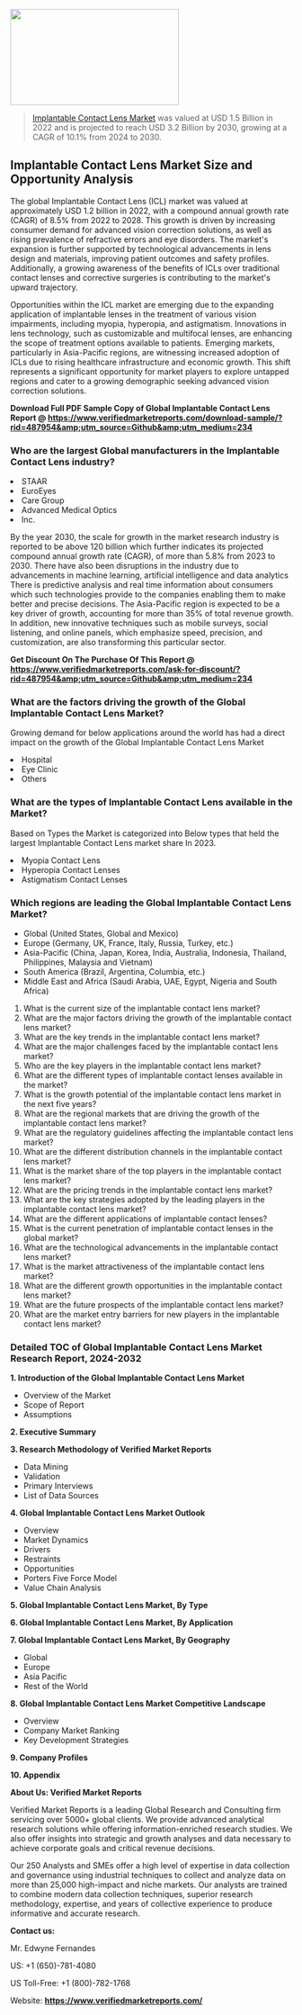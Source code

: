 
<img src="https://ffe5etoiles.com/wp-content/uploads/2024/12/MST1-300x171.png" alt="" width="300" height="171" class="alignnone size-medium wp-image-20088" /><blockquote><p><p><a href="https://www.verifiedmarketreports.com/download-sample/?rid=487954&utm_source=Github&utm_medium=234" target="_blank">Implantable Contact Lens Market</a> was valued at USD 1.5 Billion in 2022 and is projected to reach USD 3.2 Billion by 2030, growing at a CAGR of 10.1% from 2024 to 2030.</p></blockquote><p><h2>Implantable Contact Lens Market Size and Opportunity Analysis</h2><p>The global Implantable Contact Lens (ICL) market was valued at approximately USD 1.2 billion in 2022, with a compound annual growth rate (CAGR) of 8.5% from 2022 to 2028. This growth is driven by increasing consumer demand for advanced vision correction solutions, as well as rising prevalence of refractive errors and eye disorders. The market's expansion is further supported by technological advancements in lens design and materials, improving patient outcomes and safety profiles. Additionally, a growing awareness of the benefits of ICLs over traditional contact lenses and corrective surgeries is contributing to the market's upward trajectory.</p><p>Opportunities within the ICL market are emerging due to the expanding application of implantable lenses in the treatment of various vision impairments, including myopia, hyperopia, and astigmatism. Innovations in lens technology, such as customizable and multifocal lenses, are enhancing the scope of treatment options available to patients. Emerging markets, particularly in Asia-Pacific regions, are witnessing increased adoption of ICLs due to rising healthcare infrastructure and economic growth. This shift represents a significant opportunity for market players to explore untapped regions and cater to a growing demographic seeking advanced vision correction solutions.</p></p><p class=""><strong>Download Full PDF Sample Copy of Global Implantable Contact Lens Report @ <a href="https://www.verifiedmarketreports.com/download-sample/?rid=487954&amp;utm_source=Github&amp;utm_medium=234" target="_blank">https://www.verifiedmarketreports.com/download-sample/?rid=487954&amp;utm_source=Github&amp;utm_medium=234</a></strong></p><h3 id="" class="">Who are the largest Global manufacturers in the Implantable Contact Lens industry?</h3><p><li>STAAR</li><li> EuroEyes</li><li> Care Group</li><li> Advanced Medical Optics</li><li> Inc.</li></p><div class=""><div class="" dir="" data-message-author-role="" data-message-id="" data-message-model-slug=""><div class=""><div class=""><div class=""><div class="" dir="" data-message-author-role="" data-message-id="" data-message-model-slug=""><div class=""><div class=""><p>By the year 2030, the scale for growth in the market research industry is reported to be above 120 billion which further indicates its projected compound annual growth rate (CAGR), of more than 5.8% from 2023 to 2030. There have also been disruptions in the industry due to advancements in machine learning, artificial intelligence and data analytics There is predictive analysis and real time information about consumers which such technologies provide to the companies enabling them to make better and precise decisions. The Asia-Pacific region is expected to be a key driver of growth, accounting for more than 35% of total revenue growth. In addition, new innovative techniques such as mobile surveys, social listening, and online panels, which emphasize speed, precision, and customization, are also transforming this particular sector.</p><p><strong>Get Discount On The Purchase Of This Report @&nbsp; <a href="https://www.verifiedmarketreports.com/ask-for-discount/?rid=487954&amp;utm_source=Github&amp;utm_medium=234" target="_blank">https://www.verifiedmarketreports.com/ask-for-discount/?rid=487954&amp;utm_source=Github&amp;utm_medium=234</a></strong></p></div></div></div></div></div></div></div></div><h3 id="" class="">What are the factors driving the growth of the Global Implantable Contact Lens Market?</h3><p id="" class="">Growing demand for below applications around the world has had a direct impact on the growth of the Global Implantable Contact Lens Market</p><p id="" class=""><li>Hospital</li><li> Eye Clinic</li><li> Others</li></p><h3 id="" class="">What are the types of Implantable Contact Lens available in the Market?</h3><p id="" class="">Based on Types the Market is categorized into Below types that held the largest Implantable Contact Lens market share In 2023.</p><p id="" class=""><li>Myopia Contact Lens</li><li> Hyperopia Contact Lenses</li><li> Astigmatism Contact Lenses</li></p><h3 id="" class="">Which regions are leading the Global Implantable Contact Lens Market?</h3><ul><li>Global (United States, Global and Mexico)</li><li>Europe (Germany, UK, France, Italy, Russia, Turkey, etc.)</li><li>Asia-Pacific (China, Japan, Korea, India, Australia, Indonesia, Thailand, Philippines, Malaysia and Vietnam)</li><li>South America (Brazil, Argentina, Columbia, etc.)</li><li>Middle East and Africa (Saudi Arabia, UAE, Egypt, Nigeria and South Africa)</li></ul><p><ol> <li>What is the current size of the implantable contact lens market?</li> <li>What are the major factors driving the growth of the implantable contact lens market?</li> <li>What are the key trends in the implantable contact lens market?</li> <li>What are the major challenges faced by the implantable contact lens market?</li> <li>Who are the key players in the implantable contact lens market?</li> <li>What are the different types of implantable contact lenses available in the market?</li> <li>What is the growth potential of the implantable contact lens market in the next five years?</li> <li>What are the regional markets that are driving the growth of the implantable contact lens market?</li> <li>What are the regulatory guidelines affecting the implantable contact lens market?</li> <li>What are the different distribution channels in the implantable contact lens market?</li> <li>What is the market share of the top players in the implantable contact lens market?</li> <li>What are the pricing trends in the implantable contact lens market?</li> <li>What are the key strategies adopted by the leading players in the implantable contact lens market?</li> <li>What are the different applications of implantable contact lenses?</li> <li>What is the current penetration of implantable contact lenses in the global market?</li> <li>What are the technological advancements in the implantable contact lens market?</li> <li>What is the market attractiveness of the implantable contact lens market?</li> <li>What are the different growth opportunities in the implantable contact lens market?</li> <li>What are the future prospects of the implantable contact lens market?</li> <li>What are the market entry barriers for new players in the implantable contact lens market?</li></ol></p><h3 id="" class="">Detailed TOC of Global Implantable Contact Lens Market Research Report, 2024-2032</h3><p id="" class=""><strong>1. Introduction of the Global Implantable Contact Lens Market</strong></p><ul><li>Overview of the Market</li><li>Scope of Report</li><li>Assumptions</li></ul><p id="" class=""><strong>2. Executive Summary</strong></p><p id="" class=""><strong>3. Research Methodology of&nbsp;Verified Market Reports</strong></p><ul><li>Data Mining</li><li>Validation</li><li>Primary Interviews</li><li>List of Data Sources</li></ul><p id="" class=""><strong>4. Global Implantable Contact Lens Market Outlook</strong></p><ul><li>Overview</li><li>Market Dynamics</li><li>Drivers</li><li>Restraints</li><li>Opportunities</li><li>Porters Five Force Model</li><li>Value Chain Analysis</li></ul><p id="" class=""><strong>5. Global Implantable Contact Lens Market, By&nbsp;Type</strong></p><p id="" class=""><strong>6. Global Implantable Contact Lens Market, By Application</strong></p><p id="" class=""><strong>7. Global Implantable Contact Lens Market, By Geography</strong></p><ul><li>Global</li><li>Europe</li><li>Asia Pacific</li><li>Rest of the World</li></ul><p id="" class=""><strong>8. Global Implantable Contact Lens Market Competitive Landscape</strong></p><ul><li>Overview</li><li>Company Market Ranking</li><li>Key Development Strategies</li></ul><p id="" class=""><strong>9. Company Profiles</strong></p><p id="" class=""><strong>10. Appendix</strong></p><p id="" class=""><strong>About Us: Verified Market Reports</strong></p><p id="" class="">Verified Market Reports is a leading Global Research and Consulting firm servicing over 5000+ global clients. We provide advanced analytical research solutions while offering information-enriched research studies. We also offer insights into strategic and growth analyses and data necessary to achieve corporate goals and critical revenue decisions.</p><p id="" class="">Our 250 Analysts and SMEs offer a high level of expertise in data collection and governance using industrial techniques to collect and analyze data on more than 25,000 high-impact and niche markets. Our analysts are trained to combine modern data collection techniques, superior research methodology, expertise, and years of collective experience to produce informative and accurate research.</p><p id="" class=""><strong>Contact us:</strong></p><p id="" class="">Mr. Edwyne Fernandes</p><p id="" class="">US: +1 (650)-781-4080</p><p id="" class="">US Toll-Free: +1 (800)-782-1768</p><p id="" class="">Website: <a target="" data-test-app-aware-link=""><strong>https://www.verifiedmarketreports.com/</strong></a></p>
